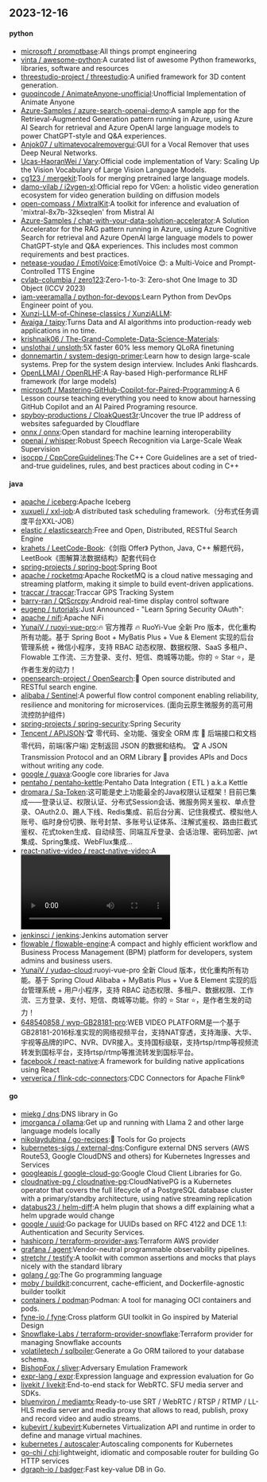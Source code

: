 ## 2023-12-16

#### python
* [microsoft / promptbase](https://github.com/microsoft/promptbase):All things prompt engineering
* [vinta / awesome-python](https://github.com/vinta/awesome-python):A curated list of awesome Python frameworks, libraries, software and resources
* [threestudio-project / threestudio](https://github.com/threestudio-project/threestudio):A unified framework for 3D content generation.
* [guoqincode / AnimateAnyone-unofficial](https://github.com/guoqincode/AnimateAnyone-unofficial):Unofficial Implementation of Animate Anyone
* [Azure-Samples / azure-search-openai-demo](https://github.com/Azure-Samples/azure-search-openai-demo):A sample app for the Retrieval-Augmented Generation pattern running in Azure, using Azure AI Search for retrieval and Azure OpenAI large language models to power ChatGPT-style and Q&A experiences.
* [Anjok07 / ultimatevocalremovergui](https://github.com/Anjok07/ultimatevocalremovergui):GUI for a Vocal Remover that uses Deep Neural Networks.
* [Ucas-HaoranWei / Vary](https://github.com/Ucas-HaoranWei/Vary):Official code implementation of Vary: Scaling Up the Vision Vocabulary of Large Vision Language Models.
* [cg123 / mergekit](https://github.com/cg123/mergekit):Tools for merging pretrained large language models.
* [damo-vilab / i2vgen-xl](https://github.com/damo-vilab/i2vgen-xl):Official repo for VGen: a holistic video generation ecosystem for video generation building on diffusion models
* [open-compass / MixtralKit](https://github.com/open-compass/MixtralKit):A toolkit for inference and evaluation of 'mixtral-8x7b-32kseqlen' from Mistral AI
* [Azure-Samples / chat-with-your-data-solution-accelerator](https://github.com/Azure-Samples/chat-with-your-data-solution-accelerator):A Solution Accelerator for the RAG pattern running in Azure, using Azure Cognitive Search for retrieval and Azure OpenAI large language models to power ChatGPT-style and Q&A experiences. This includes most common requirements and best practices.
* [netease-youdao / EmotiVoice](https://github.com/netease-youdao/EmotiVoice):EmotiVoice 😊: a Multi-Voice and Prompt-Controlled TTS Engine
* [cvlab-columbia / zero123](https://github.com/cvlab-columbia/zero123):Zero-1-to-3: Zero-shot One Image to 3D Object (ICCV 2023)
* [iam-veeramalla / python-for-devops](https://github.com/iam-veeramalla/python-for-devops):Learn Python from DevOps Engineer point of you.
* [Xunzi-LLM-of-Chinese-classics / XunziALLM](https://github.com/Xunzi-LLM-of-Chinese-classics/XunziALLM):
* [Avaiga / taipy](https://github.com/Avaiga/taipy):Turns Data and AI algorithms into production-ready web applications in no time.
* [krishnaik06 / The-Grand-Complete-Data-Science-Materials](https://github.com/krishnaik06/The-Grand-Complete-Data-Science-Materials):
* [unslothai / unsloth](https://github.com/unslothai/unsloth):5X faster 60% less memory QLoRA finetuning
* [donnemartin / system-design-primer](https://github.com/donnemartin/system-design-primer):Learn how to design large-scale systems. Prep for the system design interview. Includes Anki flashcards.
* [OpenLLMAI / OpenRLHF](https://github.com/OpenLLMAI/OpenRLHF):A Ray-based High-performance RLHF framework (for large models)
* [microsoft / Mastering-GitHub-Copilot-for-Paired-Programming](https://github.com/microsoft/Mastering-GitHub-Copilot-for-Paired-Programming):A 6 Lesson course teaching everything you need to know about harnessing GitHub Copilot and an AI Paired Programing resource.
* [spyboy-productions / CloakQuest3r](https://github.com/spyboy-productions/CloakQuest3r):Uncover the true IP address of websites safeguarded by Cloudflare
* [onnx / onnx](https://github.com/onnx/onnx):Open standard for machine learning interoperability
* [openai / whisper](https://github.com/openai/whisper):Robust Speech Recognition via Large-Scale Weak Supervision
* [isocpp / CppCoreGuidelines](https://github.com/isocpp/CppCoreGuidelines):The C++ Core Guidelines are a set of tried-and-true guidelines, rules, and best practices about coding in C++

#### java
* [apache / iceberg](https://github.com/apache/iceberg):Apache Iceberg
* [xuxueli / xxl-job](https://github.com/xuxueli/xxl-job):A distributed task scheduling framework.（分布式任务调度平台XXL-JOB）
* [elastic / elasticsearch](https://github.com/elastic/elasticsearch):Free and Open, Distributed, RESTful Search Engine
* [krahets / LeetCode-Book](https://github.com/krahets/LeetCode-Book):《剑指 Offer》 Python, Java, C++ 解题代码，LeetBook《图解算法数据结构》配套代码仓
* [spring-projects / spring-boot](https://github.com/spring-projects/spring-boot):Spring Boot
* [apache / rocketmq](https://github.com/apache/rocketmq):Apache RocketMQ is a cloud native messaging and streaming platform, making it simple to build event-driven applications.
* [traccar / traccar](https://github.com/traccar/traccar):Traccar GPS Tracking System
* [barry-ran / QtScrcpy](https://github.com/barry-ran/QtScrcpy):Android real-time display control software
* [eugenp / tutorials](https://github.com/eugenp/tutorials):Just Announced - "Learn Spring Security OAuth":
* [apache / nifi](https://github.com/apache/nifi):Apache NiFi
* [YunaiV / ruoyi-vue-pro](https://github.com/YunaiV/ruoyi-vue-pro):🔥 官方推荐 🔥 RuoYi-Vue 全新 Pro 版本，优化重构所有功能。基于 Spring Boot + MyBatis Plus + Vue & Element 实现的后台管理系统 + 微信小程序，支持 RBAC 动态权限、数据权限、SaaS 多租户、Flowable 工作流、三方登录、支付、短信、商城等功能。你的 ⭐️ Star ⭐️，是作者生发的动力！
* [opensearch-project / OpenSearch](https://github.com/opensearch-project/OpenSearch):🔎 Open source distributed and RESTful search engine.
* [alibaba / Sentinel](https://github.com/alibaba/Sentinel):A powerful flow control component enabling reliability, resilience and monitoring for microservices. (面向云原生微服务的高可用流控防护组件)
* [spring-projects / spring-security](https://github.com/spring-projects/spring-security):Spring Security
* [Tencent / APIJSON](https://github.com/Tencent/APIJSON):🏆 零代码、全功能、强安全 ORM 库 🚀 后端接口和文档零代码，前端(客户端) 定制返回 JSON 的数据和结构。 🏆 A JSON Transmission Protocol and an ORM Library 🚀 provides APIs and Docs without writing any code.
* [google / guava](https://github.com/google/guava):Google core libraries for Java
* [pentaho / pentaho-kettle](https://github.com/pentaho/pentaho-kettle):Pentaho Data Integration ( ETL ) a.k.a Kettle
* [dromara / Sa-Token](https://github.com/dromara/Sa-Token):这可能是史上功能最全的Java权限认证框架！目前已集成——登录认证、权限认证、分布式Session会话、微服务网关鉴权、单点登录、OAuth2.0、踢人下线、Redis集成、前后台分离、记住我模式、模拟他人账号、临时身份切换、账号封禁、多账号认证体系、注解式鉴权、路由拦截式鉴权、花式token生成、自动续签、同端互斥登录、会话治理、密码加密、jwt集成、Spring集成、WebFlux集成...
* [react-native-video / react-native-video](https://github.com/react-native-video/react-native-video):A <Video /> component for react-native
* [jenkinsci / jenkins](https://github.com/jenkinsci/jenkins):Jenkins automation server
* [flowable / flowable-engine](https://github.com/flowable/flowable-engine):A compact and highly efficient workflow and Business Process Management (BPM) platform for developers, system admins and business users.
* [YunaiV / yudao-cloud](https://github.com/YunaiV/yudao-cloud):ruoyi-vue-pro 全新 Cloud 版本，优化重构所有功能。基于 Spring Cloud Alibaba + MyBatis Plus + Vue & Element 实现的后台管理系统 + 用户小程序，支持 RBAC 动态权限、多租户、数据权限、工作流、三方登录、支付、短信、商城等功能。你的 ⭐️ Star ⭐️，是作者生发的动力！
* [648540858 / wvp-GB28181-pro](https://github.com/648540858/wvp-GB28181-pro):WEB VIDEO PLATFORM是一个基于GB28181-2016标准实现的网络视频平台，支持NAT穿透，支持海康、大华、宇视等品牌的IPC、NVR、DVR接入。支持国标级联，支持rtsp/rtmp等视频流转发到国标平台，支持rtsp/rtmp等推流转发到国标平台。
* [facebook / react-native](https://github.com/facebook/react-native):A framework for building native applications using React
* [ververica / flink-cdc-connectors](https://github.com/ververica/flink-cdc-connectors):CDC Connectors for Apache Flink®

#### go
* [miekg / dns](https://github.com/miekg/dns):DNS library in Go
* [jmorganca / ollama](https://github.com/jmorganca/ollama):Get up and running with Llama 2 and other large language models locally
* [nikolaydubina / go-recipes](https://github.com/nikolaydubina/go-recipes):🦩 Tools for Go projects
* [kubernetes-sigs / external-dns](https://github.com/kubernetes-sigs/external-dns):Configure external DNS servers (AWS Route53, Google CloudDNS and others) for Kubernetes Ingresses and Services
* [googleapis / google-cloud-go](https://github.com/googleapis/google-cloud-go):Google Cloud Client Libraries for Go.
* [cloudnative-pg / cloudnative-pg](https://github.com/cloudnative-pg/cloudnative-pg):CloudNativePG is a Kubernetes operator that covers the full lifecycle of a PostgreSQL database cluster with a primary/standby architecture, using native streaming replication
* [databus23 / helm-diff](https://github.com/databus23/helm-diff):A helm plugin that shows a diff explaining what a helm upgrade would change
* [google / uuid](https://github.com/google/uuid):Go package for UUIDs based on RFC 4122 and DCE 1.1: Authentication and Security Services.
* [hashicorp / terraform-provider-aws](https://github.com/hashicorp/terraform-provider-aws):Terraform AWS provider
* [grafana / agent](https://github.com/grafana/agent):Vendor-neutral programmable observability pipelines.
* [stretchr / testify](https://github.com/stretchr/testify):A toolkit with common assertions and mocks that plays nicely with the standard library
* [golang / go](https://github.com/golang/go):The Go programming language
* [moby / buildkit](https://github.com/moby/buildkit):concurrent, cache-efficient, and Dockerfile-agnostic builder toolkit
* [containers / podman](https://github.com/containers/podman):Podman: A tool for managing OCI containers and pods.
* [fyne-io / fyne](https://github.com/fyne-io/fyne):Cross platform GUI toolkit in Go inspired by Material Design
* [Snowflake-Labs / terraform-provider-snowflake](https://github.com/Snowflake-Labs/terraform-provider-snowflake):Terraform provider for managing Snowflake accounts
* [volatiletech / sqlboiler](https://github.com/volatiletech/sqlboiler):Generate a Go ORM tailored to your database schema.
* [BishopFox / sliver](https://github.com/BishopFox/sliver):Adversary Emulation Framework
* [expr-lang / expr](https://github.com/expr-lang/expr):Expression language and expression evaluation for Go
* [livekit / livekit](https://github.com/livekit/livekit):End-to-end stack for WebRTC. SFU media server and SDKs.
* [bluenviron / mediamtx](https://github.com/bluenviron/mediamtx):Ready-to-use SRT / WebRTC / RTSP / RTMP / LL-HLS media server and media proxy that allows to read, publish, proxy and record video and audio streams.
* [kubevirt / kubevirt](https://github.com/kubevirt/kubevirt):Kubernetes Virtualization API and runtime in order to define and manage virtual machines.
* [kubernetes / autoscaler](https://github.com/kubernetes/autoscaler):Autoscaling components for Kubernetes
* [go-chi / chi](https://github.com/go-chi/chi):lightweight, idiomatic and composable router for building Go HTTP services
* [dgraph-io / badger](https://github.com/dgraph-io/badger):Fast key-value DB in Go.

